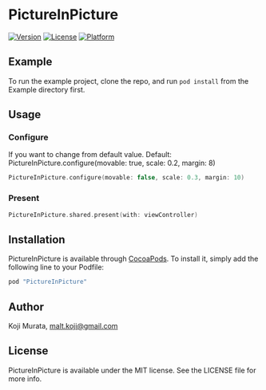 # PictureInPicture

[![Version](https://img.shields.io/cocoapods/v/PictureInPicture.svg?style=flat)](http://cocoapods.org/pods/PictureInPicture)
[![License](https://img.shields.io/cocoapods/l/PictureInPicture.svg?style=flat)](http://cocoapods.org/pods/PictureInPicture)
[![Platform](https://img.shields.io/cocoapods/p/PictureInPicture.svg?style=flat)](http://cocoapods.org/pods/PictureInPicture)

## Example

To run the example project, clone the repo, and run `pod install` from the Example directory first.

## Usage

### Configure
If you want to change from default value.
Default: PictureInPicture.configure(movable: true, scale: 0.2, margin: 8)

```swift
PictureInPicture.configure(movable: false, scale: 0.3, margin: 10)
```

### Present
```swift
PictureInPicture.shared.present(with: viewController)
```

###

## Installation

PictureInPicture is available through [CocoaPods](http://cocoapods.org). To install
it, simply add the following line to your Podfile:

```ruby
pod "PictureInPicture"
```

## Author

Koji Murata, malt.koji@gmail.com

## License

PictureInPicture is available under the MIT license. See the LICENSE file for more info.
